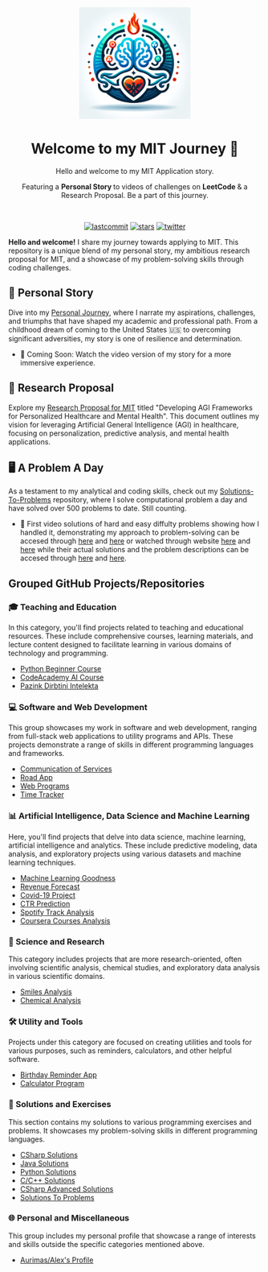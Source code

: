 <p align=center>
  <img height="222px" src="https://github.com/aurimas13/MIT_Application/blob/main/Public/logo.jpeg"/>
</p>
<h1 align="center"> Welcome to my MIT Journey 🚀 </h1>
<p align="center"> Hello and welcome to my MIT Application story. </p>
<p align="center"> Featuring a <b> Personal Story </b> to videos of challenges on <b> LeetCode </b> & a Research Proposal. Be a part of this journey. </p>
<br>
<p align=center>
  <a href="https://img.shields.io/github/last-commit/aurimas13/MIT_Application"><img alt="lastcommit" src="https://img.shields.io/github/last-commit/aurimas13/MIT_Application?style=social"/></a>
  <a href="https://img.shields.io/github/stars/aurimas13/MIT_Application"><img alt="stars" src="https://img.shields.io/github/stars/aurimas13/MIT_Application?style=social"/></a>
  <!-- <a href="https://img.shields.io/github/forks/aurimas13/MIT_Application"><img alt="twitter" src="https://img.shields.io/github/forks/aurimas13/MIT_Application?style=social"/> -->
  <a href="https://twitter.com/aanausedas"><img alt="twitter" src="https://img.shields.io/twitter/follow/aanausedas?style=social"/></a>

**Hello and welcome!** I share my journey towards applying to MIT. This repository is a unique blend of my personal story, my ambitious research proposal for MIT, and a showcase of my problem-solving skills through coding challenges.

## 📘 Personal Story

Dive into my [Personal Journey](https://github.com/aurimas13/MIT_Application/blob/main/BIO_MIT_PS.pdf), where I narrate my aspirations, challenges, and triumphs that have shaped my academic and professional path. From a childhood dream of coming to the United States 🇺🇸 to overcoming significant adversities, my story is one of resilience and determination.

- 🎥 Coming Soon: Watch the video version of my story for a more immersive experience.

## 🧬 Research Proposal
Explore my [Research Proposal for MIT](https://github.com/aurimas13/MIT_Application/blob/main/Research_Proposal_MIT.pdf) titled "Developing AGI Frameworks for Personalized Healthcare and Mental Health". This document outlines my vision for leveraging Artificial General Intelligence (AGI) in healthcare, focusing on personalization, predictive analysis, and mental health applications.

## 🖥️ A Problem A Day
As a testament to my analytical and coding skills, check out my [Solutions-To-Problems](https://github.com/aurimas13/Solutions-To-Problems) repository, where I solve computational problem a day and have solved over 500 problems to date. Still counting. 

- 🎥 First video solutions of hard and easy diffulty problems showing how I handled it, demonstrating my approach to problem-solving can be accesed through [here](https://github.com/aurimas13/MIT_Application/tree/main/Video/1_Solution_Hard.mp4) and [here](https://github.com/aurimas13/MIT_Application/blob/main/Video/2_Solution_Easy.mp4) or watched through website [here](https://www.loom.com/share/b8d29d93edbc4d8e8ed12dc4a328f0f8?sid=34ae80d3-46e1-4b6b-9045-0781bfa6ba9a) and [here](https://www.loom.com/share/4fb7f19dc1d346b69312563ddcfefe3f?sid=c8ee5b4d-3363-4cd2-92d1-4646d00dcef5) while their actual solutions and the problem descriptions can be accesed through [here](https://github.com/aurimas13/Solutions-To-Problems/tree/main/LeetCode/Python%20Solutions/Arithmetic%20Slices%20II%20-%20Subsequence) and [here](https://github.com/aurimas13/Solutions-To-Problems/tree/main/LeetCode/Python%20Solutions/Leaf-Similar%20Trees).

## Grouped GitHub Projects/Repositories

### 🎓 Teaching and Education
In this category, you'll find projects related to teaching and educational resources. These include comprehensive courses, learning materials, and lecture content designed to facilitate learning in various domains of technology and programming.
 
- [Python Beginner Course](https://github.com/aurimas13/Python-Beginner-Course)  
- [CodeAcademy AI Course](https://github.com/aurimas13/CodeAcademy-AI-Course)  
- [Pazink Dirbtini Intelekta](https://github.com/aurimas13/Pazink-Dirbtini-Intelekta) 

### 💻 Software and Web Development
This group showcases my work in software and web development, ranging from full-stack web applications to utility programs and APIs. These projects demonstrate a range of skills in different programming languages and frameworks.

- [Communication of Services](https://github.com/aurimas13/Communication-of-Services)  
- [Road App](https://github.com/aurimas13/Road-App)  
- [Web Programs](https://github.com/aurimas13/Web-programs)  
- [Time Tracker](https://github.com/aurimas13/Time-Tracker)  

### 📊 Artificial Intelligence, Data Science and Machine Learning
Here, you'll find projects that delve into data science, machine learning, artificial intelligence and analytics. These include predictive modeling, data analysis, and exploratory projects using various datasets and machine learning techniques.

- [Machine Learning Goodness](https://github.com/aurimas13/Machine-Learning-Goodness) 
- [Revenue Forecast](https://github.com/aurimas13/Revenue-Forecast)  
- [Covid-19 Project](https://github.com/aurimas13/Covid-19-project)  
- [CTR Prediction](https://github.com/aurimas13/CTR-prediction)  
- [Spotify Track Analysis](https://github.com/aurimas13/Spotify-track-analysis)  
- [Coursera Courses Analysis](https://github.com/aurimas13/Coursera-courses-analysis)  

### 🧪 Science and Research
This category includes projects that are more research-oriented, often involving scientific analysis, chemical studies, and exploratory data analysis in various scientific domains.

- [Smiles Analysis](https://github.com/aurimas13/Smiles-analysis)  
- [Chemical Analysis](https://github.com/aurimas13/Chemical-analysis)  

### 🛠️ Utility and Tools
Projects under this category are focused on creating utilities and tools for various purposes, such as reminders, calculators, and other helpful software.

- [Birthday Reminder App](https://github.com/aurimas13/BirthdayReminderApp)  
- [Calculator Program](https://github.com/aurimas13/Calculator-program)  

### 📘 Solutions and Exercises
This section contains my solutions to various programming exercises and problems. It showcases my problem-solving skills in different programming languages.

- [CSharp Solutions](https://github.com/aurimas13/CSharp-solutions)  
- [Java Solutions](https://github.com/aurimas13/Java-solutions)  
- [Python Solutions](https://github.com/aurimas13/Python-solutions)  
- [C/C++ Solutions](https://github.com/aurimas13/C-solutions)  
- [CSharp Advanced Solutions](https://github.com/aurimas13/CSharp-advanced-solutions)  
- [Solutions To Problems](https://github.com/aurimas13/Solutions-To-Problems)  

### 🌐 Personal and Miscellaneous
This group includes my personal profile that showcase a range of interests and skills outside the specific categories mentioned above.

- [Aurimas/Alex's Profile](https://github.com/aurimas13/aurimas13)   

